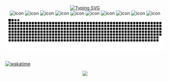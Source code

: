 <div align="center">
  <a href="https://github.com/hj5230">
    <img src="https://readme-typing-svg.demolab.com?font=Ubuntu+Mono&size=30&duration=4000&center=true&vCenter=true&random=true&width=600&height=100&separator=%3D&lines=System.out.println(%22Hello+World%22);%3Dcout+%3C%3C+%22Hello+World%22+%3C%3C+endl;%3Decho+%22Hello+World%22%3Dconsole.log(%22Hello+World%22)%3Dprintf(%22Hello+World%22);%3Ddisp('Hello+World');%3DprintIn(%22Hello+World%22)%3D%3Cspan%3EHello+World%3Cspan%3E%3Dprint('Hello+World')%3Dfmt.Println(%22Hello+World%22)" alt="Typing SVG" />
  </a>
</div>

<div align="center">
  <img src="https://techstack-generator.vercel.app/mysql-icon.svg" alt="icon" width="65" style="width: 65px; height: 65px; margin-right: 0px; margin-bottom: 0px;" />
  <img src="https://techstack-generator.vercel.app/java-icon.svg" alt="icon" width="65" style="width: 65px; height: 65px; margin-right: 0px; margin-bottom: 0px;" />
  <img src="https://techstack-generator.vercel.app/cpp-icon.svg" alt="icon" width="65" style="width: 65px; height: 65px; margin-right: 0px; margin-bottom: 0px;" />
  <img src="https://techstack-generator.vercel.app/python-icon.svg" alt="icon" width="65" style="width: 65px; height: 65px; margin-right: 0px; margin-bottom: 0px;" />
  <img src="https://techstack-generator.vercel.app/django-icon.svg" alt="icon" width="65" style="width: 65px; height: 65px; margin-right: 0px; margin-bottom: 0px;" />
  <img src="https://techstack-generator.vercel.app/ts-icon.svg" alt="icon" width="65" style="width: 65px; height: 65px; margin-right: 0px; margin-bottom: 0px;" />
  <img src="https://techstack-generator.vercel.app/react-icon.svg" alt="icon" width="65" style="width: 65px; height: 65px; margin-right: 0px; margin-bottom: 0px;" />
  <img src="https://techstack-generator.vercel.app/webpack-icon.svg" alt="icon" width="65" style="width: 65px; height: 65px; margin-right: 0px; margin-bottom: 0px;" />
  <img src="https://techstack-generator.vercel.app/eslint-icon.svg" alt="icon" width="65" style="width: 65px; height: 65px; margin-right: 0px; margin-bottom: 0px;" />
  <img src="https://techstack-generator.vercel.app/prettier-icon.svg" alt="icon" width="65" style="width: 65px; height: 65px; margin-right: 0px; margin-bottom: 0px;" />
</div>

<!-- langauge percentage -->
<!-- <div align="center">
  <a href="https://github.com/hj5230">
  <img align="center" height="300" src="https://github-readme-stats.vercel.app/api/top-langs/?username=hj5230&layout=compact&langs_count=16&theme=dracula"/>
</div> -->

<picture>
  <source media="(prefers-color-scheme: dark)" srcset="https://raw.githubusercontent.com/hj5230/hj5230/output/github-contribution-grid-snake-dark.svg">
  <source media="(prefers-color-scheme: light)" srcset="https://raw.githubusercontent.com/hj5230/hj5230/output/github-contribution-grid-snake.svg">
  <img alt="github contribution grid snake animation" src="https://raw.githubusercontent.com/hj5230/hj5230/output/github-contribution-grid-snake.svg">
  </a>
</picture>

<br />
<br />

[![wakatime](https://wakatime.com/badge/user/018d21cd-2296-4c14-9357-c54c3fb3fdc6.svg)](https://wakatime.com/@018d21cd-2296-4c14-9357-c54c3fb3fdc6)

<!-- wakatime components -->
<div align="center" style="max-height: 300px">
<a href="https://github.com/hj5230">
<image src="https://wakatime.com/share/@018d21cd-2296-4c14-9357-c54c3fb3fdc6/4ce49a1e-0969-4ecc-9965-4ddfc20a5cbf.svg" />
</a>
</div>
